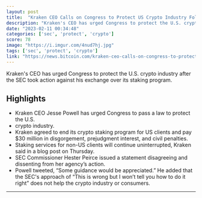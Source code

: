 ```yaml
---
layout: post
title:  "Kraken CEO Calls on Congress to Protect US Crypto Industry Following Settlement With SEC Over Staking Program"
description: "Kraken's CEO has urged Congress to protect the U.S. crypto industry after the SEC took action against his exchange over its staking program."
date: "2023-02-11 00:34:48"
categories: ['sec', 'protect', 'crypto']
score: 78
image: "https://i.imgur.com/4nud7hj.jpg"
tags: ['sec', 'protect', 'crypto']
link: "https://news.bitcoin.com/kraken-ceo-calls-on-congress-to-protect-us-crypto-industry-following-settlement-with-sec-over-staking-program/?utm_source=OneSignalPush&amp;utm_medium=notification&amp;utm_campaign=PushNotifications"
---
```


Kraken's CEO has urged Congress to protect the U.S. crypto industry after the SEC took action against his exchange over its staking program.

## Highlights

- Kraken CEO Jesse Powell has urged Congress to pass a law to protect the U.S.
- crypto industry.
- Kraken agreed to end its crypto staking program for US clients and pay $30 million in disgorgement, prejudgment interest, and civil penalties.
- Staking services for non-US clients will continue uninterrupted, Kraken said in a blog post on Thursday.
- SEC Commissioner Hester Peirce issued a statement disagreeing and dissenting from her agency’s action.
- Powell tweeted, “Some guidance would be appreciated.” He added that the SEC's approach of “This is wrong but I won’t tell you how to do it right” does not help the crypto industry or consumers.

---
